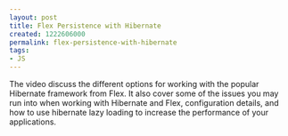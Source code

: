 ```yaml
---
layout: post
title: Flex Persistence with Hibernate
created: 1222606000
permalink: flex-persistence-with-hibernate
tags:
- JS
---
```

<p>The video discuss&nbsp;the&nbsp;different options for working with the popular Hibernate framework from Flex. It also cover some of the issues you may run into when working with Hibernate and Flex, configuration details, and how to use hibernate lazy loading to increase the performance of your applications.</p>
